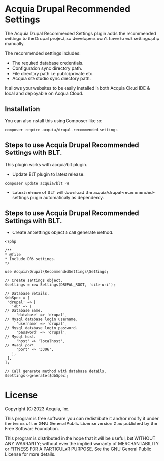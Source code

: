 # Acquia Drupal Recommended Settings
The Acquia Drupal Recommended Settings plugin adds the recommended settings to
the Drupal project, so developers won't have to edit settings.php manually.

The recommended settings includes:
- The required database credentials.
- Configuration sync directory path.
- File directory path i.e public/private etc.
- Acquia site studio sync directory path.

It allows your websites to be easily installed in both Acquia Cloud IDE & local
and deployable on Acquia Cloud.

## Installation

You can also install this using Composer like so:

```
composer require acquia/drupal-recommended-settings
```

## Steps to use Acquia Drupal Recommended Settings with BLT.
This plugin works with acquia/blt plugin.

- Update BLT plugin to latest release.
```
composer update acquia/blt -W
```

 - Latest release of BLT will download the acquia/drupal-recommended-settings
 plugin automatically as dependency.

## Steps to use Acquia Drupal Recommended Settings with BLT.
 - Create an Settings object & call generate method.
 ```
<?php

/**
 * @file
 * Include DRS settings.
 */

use Acquia\Drupal\RecommendedSettings\Settings;

// Create settings object.
$settings = new Settings(DRUPAL_ROOT, 'site-uri');

// Database details.
$dbSpec = [
  'drupal' => [
    'db' => [
// Database name.
      'database' => 'drupal',
// Mysql database login username.
      'username' => 'drupal',
// Mysql database login password.
      'password' => 'drupal',
// Mysql host.
      'host' => 'localhost',
// Mysql port.
      'port' => '3306',
    ],
  ],
];

// Call generate method with database details.
$settings->generate($dbSpec);
```

# License

Copyright (C) 2023 Acquia, Inc.

This program is free software: you can redistribute it and/or modify it under
the terms of the GNU General Public License version 2 as published by the
Free Software Foundation.

This program is distributed in the hope that it will be useful,
but WITHOUT ANY WARRANTY; without even the implied warranty of
MERCHANTABILITY or FITNESS FOR A PARTICULAR PURPOSE.
See the GNU General Public License for more details.
